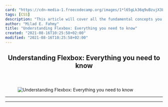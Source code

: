 ```yaml
---
card: "https://cdn-media-1.freecodecamp.org/images/1*l65gLk36q9uBzujX3LNz1A.png"
tags: [CSS]
description: "This article will cover all the fundamental concepts you need"
author: "Milad E. Fahmy"
title: "Understanding Flexbox: Everything you need to know"
created: "2021-08-16T10:25:58+02:00"
modified: "2021-08-16T10:25:58+02:00"
---
```

<div class="site-wrapper">
<main id="site-main" class="site-main outer">
<div class="inner">
<article class="post-full post tag-css tag-web-design tag-web-development tag-flexbox tag-responsive-design ">
<header class="post-full-header">
<h1 class="post-full-title">Understanding Flexbox: Everything you need to know</h1>
</header>
<figure class="post-full-image">
<picture>
<source media="(max-width: 700px)" sizes="1px" srcset="data:image/gif;base64,R0lGODlhAQABAIAAAAAAAP///yH5BAEAAAAALAAAAAABAAEAAAIBRAA7 1w">
<source media="(min-width: 701px)" sizes="(max-width: 800px) 400px,
(max-width: 1170px) 700px,
1400px" srcset="https://cdn-media-1.freecodecamp.org/images/1*l65gLk36q9uBzujX3LNz1A.png 300w,
https://cdn-media-1.freecodecamp.org/images/1*l65gLk36q9uBzujX3LNz1A.png 600w,
https://cdn-media-1.freecodecamp.org/images/1*l65gLk36q9uBzujX3LNz1A.png 1000w,
https://cdn-media-1.freecodecamp.org/images/1*l65gLk36q9uBzujX3LNz1A.png 2000w">
<img onerror="this.style.display='none'" src="https://cdn-media-1.freecodecamp.org/images/1*l65gLk36q9uBzujX3LNz1A.png" alt="Understanding Flexbox: Everything you need to know">
</picture>
</figure>
<section class="post-full-content">
<div class="post-content">
</div>
<hr>
<hr>
</section>
</article>
</div>
</main>
</div>
<!-- Google Tag Manager (noscript) -->
<!-- End Google Tag Manager (noscript) -->

